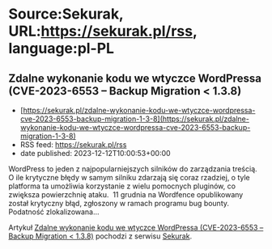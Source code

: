 # Source:Sekurak, URL:https://sekurak.pl/rss, language:pl-PL

## Zdalne wykonanie kodu we wtyczce WordPressa (CVE-2023-6553 – Backup Migration < 1.3.8)
 - [https://sekurak.pl/zdalne-wykonanie-kodu-we-wtyczce-wordpressa-cve-2023-6553-backup-migration-1-3-8](https://sekurak.pl/zdalne-wykonanie-kodu-we-wtyczce-wordpressa-cve-2023-6553-backup-migration-1-3-8)
 - RSS feed: https://sekurak.pl/rss
 - date published: 2023-12-12T10:00:53+00:00

<p>WordPress to jeden z najpopularniejszych silników do zarządzania treścią. O ile krytyczne błędy w samym silniku zdarzają się coraz rzadziej, o tyle platforma ta umożliwia korzystanie z wielu pomocnych pluginów, co zwiększa powierzchnię ataku.&#160; 11 grudnia na Wordfence opublikowany został krytyczny błąd, zgłoszony w ramach programu bug bounty. Podatność zlokalizowana...</p>
<p>Artykuł <a href="https://sekurak.pl/zdalne-wykonanie-kodu-we-wtyczce-wordpressa-cve-2023-6553-backup-migration-1-3-8/" rel="nofollow">Zdalne wykonanie kodu we wtyczce WordPressa (CVE-2023-6553 &#8211; Backup Migration &lt; 1.3.8)</a> pochodzi z serwisu <a href="https://sekurak.pl" rel="nofollow">Sekurak</a>.</p>

